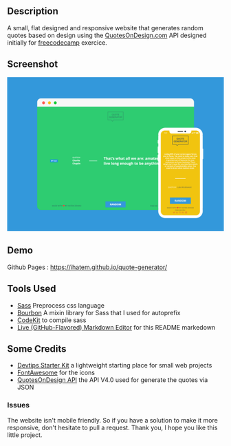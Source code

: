 ## Description

A small, flat designed and responsive website that generates random quotes based on design using the [QuotesOnDesign.com](http://QuotesOnDesign.com) API designed initially for [freecodecamp](https://www.freecodecamp.com/) exercice.

## Screenshot
![App screenshot!](https://github.com/ihatem/quote-generator/raw/master/assets/img/quote-generator-sketch.png)


## Demo

Github Pages : https://ihatem.github.io/quote-generator/


## Tools Used

 * [Sass](http://sass-lang.com/) Preprocess css language
 * [Bourbon](http://bourbon.io) A mixin library for Sass that I used for autoprefix
 * [CodeKit](https://codekitapp.com) to compile sass
 * [Live (GitHub-Flavored) Markdown Editor](https://github.com/jbt/markdown-editor) for this README markedown
 
 
## Some Credits

* [Devtips Starter Kit](https://github.com/DevTips/DevTips-Starter-Kit) a lightweight starting place for small web projects
* [FontAwesome](http://fontawesome.io) for the icons
* [QuotesOnDesign API](https://quotesondesign.com/api-v4-0/) the API V4.0 used for generate the quotes via JSON
 
### Issues 

The website isn't mobile friendly. So if you have a solution to make it more responsive, don't hesitate to pull a request. Thank you, I hope you like this little project.
